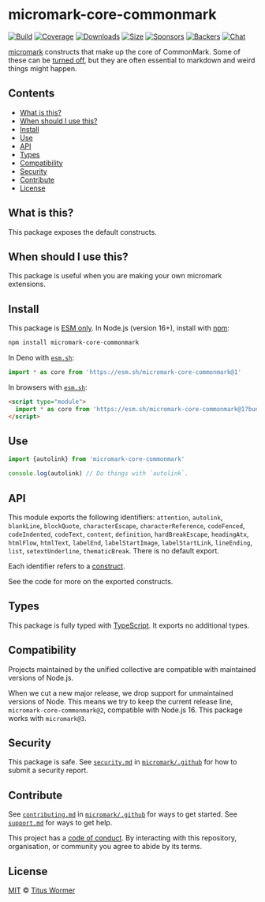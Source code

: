 # micromark-core-commonmark

[![Build][build-badge]][build]
[![Coverage][coverage-badge]][coverage]
[![Downloads][downloads-badge]][downloads]
[![Size][bundle-size-badge]][bundle-size]
[![Sponsors][sponsors-badge]][opencollective]
[![Backers][backers-badge]][opencollective]
[![Chat][chat-badge]][chat]

[micromark][] constructs that make up the core of CommonMark.
Some of these can be [turned off][disable], but they are often essential to
markdown and weird things might happen.

## Contents

- [What is this?](#what-is-this)
- [When should I use this?](#when-should-i-use-this)
- [Install](#install)
- [Use](#use)
- [API](#api)
- [Types](#types)
- [Compatibility](#compatibility)
- [Security](#security)
- [Contribute](#contribute)
- [License](#license)

## What is this?

This package exposes the default constructs.

## When should I use this?

This package is useful when you are making your own micromark extensions.

## Install

This package is [ESM only][esm].
In Node.js (version 16+), install with [npm][]:

```sh
npm install micromark-core-commonmark
```

In Deno with [`esm.sh`][esmsh]:

```js
import * as core from 'https://esm.sh/micromark-core-commonmark@1'
```

In browsers with [`esm.sh`][esmsh]:

```html
<script type="module">
  import * as core from 'https://esm.sh/micromark-core-commonmark@1?bundle'
</script>
```

## Use

```js
import {autolink} from 'micromark-core-commonmark'

console.log(autolink) // Do things with `autolink`.
```

## API

This module exports the following identifiers: `attention`, `autolink`,
`blankLine`, `blockQuote`, `characterEscape`, `characterReference`,
`codeFenced`, `codeIndented`, `codeText`, `content`, `definition`,
`hardBreakEscape`, `headingAtx`, `htmlFlow`, `htmlText`, `labelEnd`,
`labelStartImage`, `labelStartLink`, `lineEnding`, `list`, `setextUnderline`,
`thematicBreak`.
There is no default export.

Each identifier refers to a [construct][].

See the code for more on the exported constructs.

## Types

This package is fully typed with [TypeScript][].
It exports no additional types.

## Compatibility

Projects maintained by the unified collective are compatible with maintained
versions of Node.js.

When we cut a new major release, we drop support for unmaintained versions of
Node.
This means we try to keep the current release line,
`micromark-core-commonmark@2`, compatible with Node.js 16.
This package works with `micromark@3`.

## Security

This package is safe.
See [`security.md`][securitymd] in [`micromark/.github`][health] for how to
submit a security report.

## Contribute

See [`contributing.md`][contributing] in [`micromark/.github`][health] for ways
to get started.
See [`support.md`][support] for ways to get help.

This project has a [code of conduct][coc].
By interacting with this repository, organisation, or community you agree to
abide by its terms.

## License

[MIT][license] © [Titus Wormer][author]

<!-- Definitions -->

[author]: https://wooorm.com

[backers-badge]: https://opencollective.com/unified/backers/badge.svg

[build]: https://github.com/micromark/micromark/actions

[build-badge]: https://github.com/micromark/micromark/workflows/main/badge.svg

[bundle-size]: https://bundlejs.com/?q=micromark-core-commonmark

[bundle-size-badge]: https://img.shields.io/badge/dynamic/json?label=minzipped%20size&query=$.size.compressedSize&url=https://deno.bundlejs.com/?q=micromark-core-commonmark

[chat]: https://github.com/micromark/micromark/discussions

[chat-badge]: https://img.shields.io/badge/chat-discussions-success.svg

[coc]: https://github.com/micromark/.github/blob/main/code-of-conduct.md

[construct]: https://github.com/micromark/micromark#constructs

[contributing]: https://github.com/micromark/.github/blob/main/contributing.md

[coverage]: https://codecov.io/github/micromark/micromark

[coverage-badge]: https://img.shields.io/codecov/c/github/micromark/micromark.svg

[disable]: https://github.com/micromark/micromark#case-turn-off-constructs

[downloads]: https://www.npmjs.com/package/micromark-core-commonmark

[downloads-badge]: https://img.shields.io/npm/dm/micromark-core-commonmark.svg

[esm]: https://gist.github.com/sindresorhus/a39789f98801d908bbc7ff3ecc99d99c

[esmsh]: https://esm.sh

[health]: https://github.com/micromark/.github

[license]: https://github.com/micromark/micromark/blob/main/license

[micromark]: https://github.com/micromark/micromark

[npm]: https://docs.npmjs.com/cli/install

[opencollective]: https://opencollective.com/unified

[securitymd]: https://github.com/micromark/.github/blob/main/security.md

[sponsors-badge]: https://opencollective.com/unified/sponsors/badge.svg

[support]: https://github.com/micromark/.github/blob/main/support.md

[typescript]: https://www.typescriptlang.org
